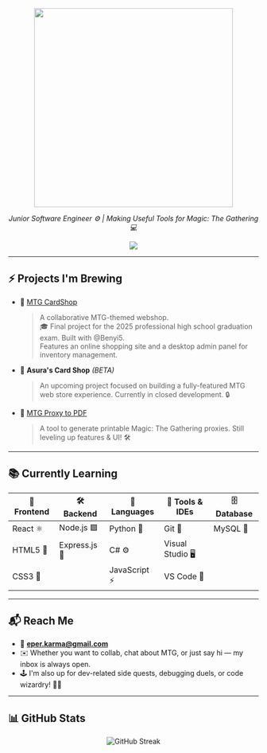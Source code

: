 <div align="center">
 <img src="https://cdnb.artstation.com/p/assets/images/images/053/863/471/original/erin-loelius-neo-tezzeret-rage-512-pattern.gif?1663190852" width="400" />

  *Junior Software Engineer ⚙️ | Making Useful Tools for Magic: The Gathering 💻*
  
  <a href="https://github.com/AsuraMTG">
    <img src="https://img.shields.io/badge/🧑‍💻%20Follow%20Me%20on-GitHub-1f1f1f?style=for-the-badge&logo=github&logoColor=white" />
  </a>
</div>

---

## ⚡️ Projects I'm Brewing

- 🧪 [MTG CardShop](https://github.com/AsuraMTG/MTG-Card-Shop)  
  > A collaborative MTG-themed webshop.  
  > 🎓 Final project for the 2025 professional high school graduation exam. Built with @Benyi5.  
  > Features an online shopping site and a desktop admin panel for inventory management.

- 🧪 **Asura's Card Shop** *(BETA)*  
  > An upcoming project focused on building a fully-featured MTG web store experience.
  > Currently in closed development. 🔒

- 🧪 [MTG Proxy to PDF](https://github.com/AsuraMTG/MTG-Proxy-to-PDF)  
  > A tool to generate printable Magic: The Gathering proxies. Still leveling up features & UI! 🛠️

---

## 📚 Currently Learning

| 🎨 **Frontend**     | 🛠️ **Backend**        | 💬 **Languages**     | 🧰 **Tools & IDEs**        | 🗄️ **Database**   |
|---------------------|------------------------|----------------------|---------------------------|-------------------|
| React ⚛️            | Node.js 🟩              | Python 🐍            | Git 🧬                    | MySQL 🐬          |
| HTML5 🧱             | Express.js 🚀           | C# ⚙️                | Visual Studio 🖥️         |                   |
| CSS3 🎨             |                        | JavaScript ⚡        | VS Code 🔧                |                   |


---

## 📬 Reach Me

- 📧 **eper.karma@gmail.com**
- ✉️ Whether you want to collab, chat about MTG, or just say hi — my inbox is always open.
- 🕹️ I'm also up for dev-related side quests, debugging duels, or code wizardry! 🧪✨

---

## 📊 GitHub Stats

<div align="center">
  <img src="http://github-readme-streak-stats.herokuapp.com?user=AsuraMTG&theme=dark&date_format=%5BY%20%5DM%20j" alt="GitHub Streak"/>
</div>

